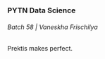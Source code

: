 <h3> PYTN Data Science
  </h3>
  <h6> Batch 58 | Vaneskha Frischilya </h6>
  Prektis makes perfect.
